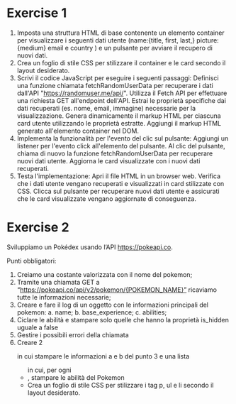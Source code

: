 # Exercise 1

1. Imposta una struttura HTML di base contenente un elemento container per visualizzare i seguenti dati utente (name:{title, first, last,} picture:{medium} email e country ) e un pulsante per avviare il recupero di nuovi dati.
2. Crea un foglio di stile CSS per stilizzare il container e le card secondo il layout desiderato.
3. Scrivi il codice JavaScript per eseguire i seguenti passaggi:
Definisci una funzione chiamata fetchRandomUserData per recuperare i dati dall'API "https://randomuser.me/api/".
Utilizza il Fetch API per effettuare una richiesta GET all'endpoint dell'API.
Estrai le proprietà specifiche dai dati recuperati (es. nome, email, immagine) necessarie per la visualizzazione.
Genera dinamicamente il markup HTML per ciascuna card utente utilizzando le proprietà estratte.
Aggiungi il markup HTML generato all'elemento container nel DOM.
4. Implementa la funzionalità per l'evento del clic sul pulsante:
Aggiungi un listener per l'evento click all'elemento del pulsante.
Al clic del pulsante, chiama di nuovo la funzione fetchRandomUserData per recuperare nuovi dati utente.
Aggiorna le card visualizzate con i nuovi dati recuperati.
5. Testa l'implementazione:
Apri il file HTML in un browser web.
Verifica che i dati utente vengano recuperati e visualizzati in card stilizzate con CSS.
Clicca sul pulsante per recuperare nuovi dati utente e assicurati che le card visualizzate vengano aggiornate di conseguenza.


# Exercise 2

Sviluppiamo un Pokédex usando l’API https://pokeapi.co. 

Punti obbligatori: 
1. Creiamo una costante valorizzata con il nome del pokemon; 
2. Tramite una chiamata GET a “https://pokeapi.co/api/v2/pokemon/{POKEMON_NAME}” ricaviamo tutte le informazioni necessarie; 
3. Creare e fare il log di un oggetto con le informazioni principali del pokemon: 
a. name; 
b. base_experience; 
c. abilities; 
4. Ciclare le abilità e stampare solo quelle che hanno la proprietà is_hidden uguale a false 
5. Gestire i possibili errori della chiamata
6. Creare 2 <p> in cui stampare le informazioni a e b del punto 3 e una lista <ul> in cui, per ogni <li>, stampare le abilità del Pokemon
7. Crea un foglio di stile CSS per stilizzare i tag p, ul e li secondo il layout desiderato.
